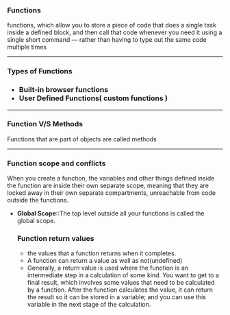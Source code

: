 <h3>Functions</h3>
<p>functions, which allow you to store a piece of code that does a single task inside a defined block, and then call that code whenever you need it using a single short command — rather than having to type out the same code multiple times</p>
<hr>
<h3>Types of Functions<h3>
<ul>
<li>Built-in browser functions </li>
<li>User Defined Functions( custom functions )</li>
</ul>
<hr>
<h3>Function V/S Methods</h3>
<p>Functions that are part of objects are called methods</p>
<hr>
<h3>Function scope and conflicts</h3>
<p>When you create a function, the variables and other things defined inside the function are inside their own separate scope, meaning that they are locked away in their own separate compartments, unreachable from code outside the functions.</p>
<ul>
<li><strong>Global Scope</strong>::The top level outside all your functions is called the global scope.</li>
<h3>Function return values</h3>
<ul>
<li>the values that a function returns when it completes. </li>
<li>A function can return a value as well as not(undefined)</li>
<li>Generally, a return value is used where the function is an intermediate step in a calculation of some kind. You want to get to a final result, which involves some values that need to be calculated by a function. After the function calculates the value, it can return the result so it can be stored in a variable; and you can use this variable in the next stage of the calculation.</li>
